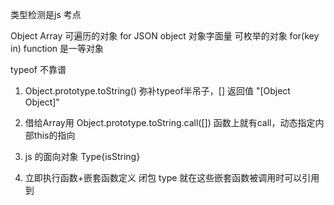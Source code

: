 类型检测是js 考点

<!-- new Array ()  [] -->
Object 
Array 可遍历的对象 for
JSON object  对象字面量 可枚举的对象 for(key in)
function 是一等对象  

typeof 不靠谱 

1. Object.prototype.toString()
    弥补typeof半吊子，[]
    返回值 "[Object Object]"
2. 借给Array用
    Object.prototype.toString.call([])
    函数上就有call，动态指定内部this的指向

3. js 的面向对象
    Type{isString}

4. 立即执行函数+嵌套函数定义  闭包
    type 就在这些嵌套函数被调用时可以引用到